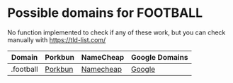 # Possible domains for FOOTBALL

No function implemented to check if any of these work, but you can check manually with https://tld-list.com/

| Domain | Porkbun | NameCheap | Google Domains |
|---|---|---|---|
| .football | [Porkbun](https://porkbun.com/checkout/search?prb=e814663da1&tlds=&idnLanguage=&search=search&q=.football) | [Namecheap](https://www.namecheap.com/domains/registration/results/?domain=.football) | [Google](https://domains.google.com/registrar/search?searchTerm=.football) |
